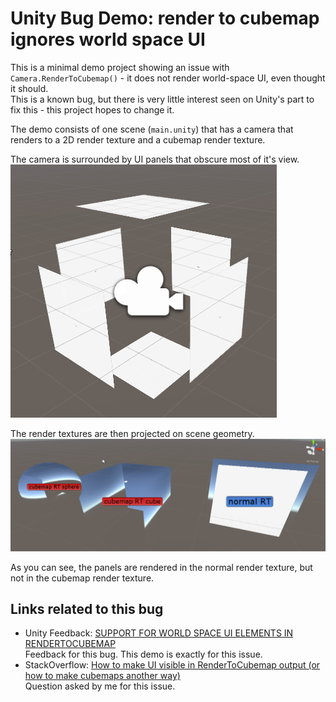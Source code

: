 Unity Bug Demo: render to cubemap ignores world space UI
========================================================

This is a minimal demo project showing an issue with `Camera.RenderToCubemap()` - it does not render world-space UI, even thought it should.  
This is a known bug, but there is very little interest  seen on Unity's part to fix this - this project hopes to change it.


The demo consists of one scene (`main.unity`) that has a camera that renders to a 2D render texture and a cubemap render texture.

The camera is surrounded by UI panels that obscure most of it's view.
![](Camera.png)  


The render textures are then projected on scene geometry.  
![](Targets.png)

As you can see, the panels are rendered in the normal render texture, but not in the cubemap render texture.


Links related to this bug
-------------------------

* Unity Feedback: [SUPPORT FOR WORLD SPACE UI ELEMENTS IN RENDERTOCUBEMAP](https://feedback.unity3d.com/suggestions/support-for-world-space-ui-elements-in-rendertocubemap)  
  Feedback for this bug. This demo is exactly for this issue.
* StackOverflow: [How to make UI visible in RenderToCubemap output (or how to make cubemaps another way)](https://stackoverflow.com/questions/49796485/how-to-make-ui-visible-in-rendertocubemap-output-or-how-to-make-cubemaps-anothe)  
  Question asked by me for this issue.

